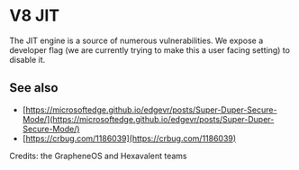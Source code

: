 # V8 JIT

The JIT engine is a source of numerous vulnerabilities. We expose a
developer flag (we are currently trying to make this a user facing setting) to
disable it.

## See also

*   [https://microsoftedge.github.io/edgevr/posts/Super-Duper-Secure-Mode/](https://microsoftedge.github.io/edgevr/posts/Super-Duper-Secure-Mode/)
*   [https://crbug.com/1186039](https://crbug.com/1186039)

Credits: the GrapheneOS and Hexavalent teams
